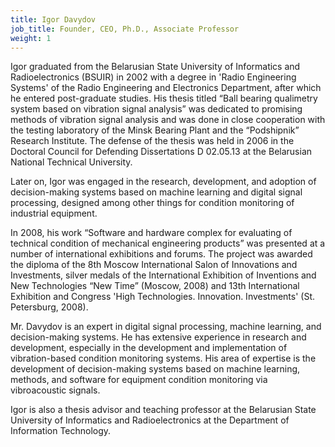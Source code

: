 ```yaml
---
title: Igor Davydov
job_title: Founder, CEO, Ph.D., Associate Professor
weight: 1
---
```

Igor graduated from the Belarusian State University of Informatics and Radioelectronics (BSUIR) in 2002 with a degree in 'Radio Engineering Systems' of the Radio Engineering and Electronics Department, after which he entered post-graduate studies. His thesis titled “Ball bearing qualimetry system based on vibration signal analysis” was dedicated to promising methods of vibration signal analysis and was done in close cooperation with the testing laboratory of the Minsk Bearing Plant and the “Podshipnik” Research Institute. The defense of the thesis was held in 2006 in the Doctoral Council for Defending Dissertations D 02.05.13 at the Belarusian National Technical University.

Later on, Igor was engaged in the research, development, and adoption of decision-making systems based on machine learning and digital signal processing, designed among other things for condition monitoring of industrial equipment.

In 2008, his work “Software and hardware complex for evaluating of technical condition of mechanical engineering products” was presented at a number of international exhibitions and forums. The project was awarded the diploma of the 8th Moscow International Salon of Innovations and Investments, silver medals of the International Exhibition of Inventions and New Technologies “New Time” (Moscow, 2008) and 13th International Exhibition and Congress 'High Technologies. Innovation. Investments' (St. Petersburg, 2008).

Mr. Davydov is an expert in digital signal processing, machine learning, and decision-making systems. He has extensive experience in research and development, especially in the development and implementation of vibration-based condition monitoring systems. His area of expertise is the development of decision-making systems based on machine learning, methods, and software for equipment condition monitoring via vibroacoustic signals.

Igor is also a thesis advisor and teaching professor at the Belarusian State University of Informatics and Radioelectronics at the Department of Information Technology.
